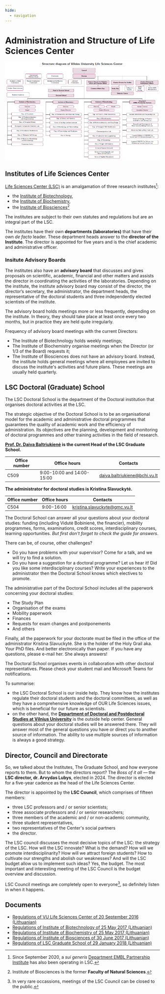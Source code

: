 ```yaml
---
hide:
  - navigation
---
```


# Administration and Structure of Life Sciences Center

![Structure of Life Sciences Center](./assets/lsc-structure.png)

## Institutes of Life Sciences Center

[Life Sciences Center (LSC)](https://www.gmc.vu.lt/en/about/structure) is an amalgamation of three research institutes[^embl]:

- the [Institute of Biotechnology](https://www.gmc.vu.lt/en/ibt),
- the [Institute of Biochemistry](https://www.gmc.vu.lt/en/ibch), 
- the [Institute of Biosciences](https://www.gmc.vu.lt/en/ibs)[^ibs]

[^embl]: Since September 2020, a *sui generis*
[Department EMBL Partnership Institute](https://www.gmc.vu.lt/en/lsc-embl) has also been operating in LSC. 
[^ibs]: Institute of Biosciences is the former **Faculty of Natural Sciences**. 

The institutes are subject to their own statutes and regulations but are an integral part of the LSC.

The institutes have their own **departments (laboratories)** that have their own *de facto* leader.
These department heads answer to the **director of the Institute**. The director is appointed for
five years and is the chief academic and administrative officer. 

### Insitute Advisory Boards

The institutes also have an **advisory board** that discusses and gives
proposals on scientific, academic, financial and
other matters and assists the director in coordinating the activities of the laboratories.
Depending on the institute, the institute advisory board may consist of the director, the
director‘s secretary, the administrator, the department heads, the representative of the
doctoral students and three independently elected scientists of the institute.

The advisory board holds meetings more or less frequently, depending on the institute. In
theory, they should take place at least once every two months, but in practice they are held
quite irregularly. 

Frequency of advisory board meetings with the current Directors: 

- The Institute of Biotechnology holds weekly meetings;
- The Institute of Biochemistry organise meetings when the Director (or 1/3 of the Board) requests it;
- The Institute of Biosciences does not have an advisory board. Instead, the institute holds
    general meetings where all employees are invited to discuss the institute's activities and
    future plans. These meetings are usually held quarterly.

## LSC Doctoral (Graduate) School

The LSC Doctoral School is the department of the Doctoral institution that organises doctoral
activities at the LSC. 

The strategic objective of the Doctoral School is to be an organisational
model for the academic and administrative doctoral programmes that guarantees the quality
of academic work and the efficiency of administration. 
Its objectives are the planning, development and monitoring of doctoral programmes and
other training activities in the field of research.

**<u>Prof. Dr. Daiva Baltriukienė</u> is the current Head of the LSC Graduate School.**


| Office number | Office hours | Contacts |
| --- | --- | --- |
| C509 | 9:00-10:00 and 14:00-15:00 | <daiva.baltriukiene@bchi.vu.lt> |


**The administrator for doctoral studies is Kristina Slavuckytė.**


| Office number | Office hours | Contacts |
| --- | --- | --- |
| C504 | 9:00-16:00 | <kristina.slavuckyte@gmc.vu.lt> |


The Doctoral School can answer all your questions about your doctoral studies: funding
(including Vidutė Bobinienė, the financier), mobility programmes, forms, examinations, credit
scores, interdisciplinary courses, learning opportunities. *But first don't forget to check the guide for answers*. 

There can be, of course, other challenges?

- Do you have problems with your
supervisor? Come for a talk, and we will try to find a solution.
- Do you have a suggestion for a
doctoral programme? Let us hear it! Did you like some interdisciplinary courses? Write your
experiences to the administrator then the Doctoral School knows which electives to promote.

The administrative part of the Doctoral School includes all the paperwork concerning your
doctoral studies:

- The Study Plan
- Organisation of the exams
- Mobility paperwork
- Finances
- Requests for exam changes and postponements
- And others

Finally, all the paperwork for your doctorate must be filed in the office of the administrator
Kristina Slavuckytė. She is the holder of the Holy Grail aka. Your PhD files. And better
electronically than paper. If you have any questions, please e-mail her. She always
answers!

The Doctoral School organises events in collaboration with other doctoral representatives.
Please check your student mail and Microsoft Teams for notifications.

To summarise: 

- the LSC Doctoral School is our inside help. They know how the institutes
regulate their doctoral students and the doctoral committees, as well as they have a
comprehensive knowledge of OUR Life Sciences issues, which is beneficial for our future as
scientists.
- on the other hand, the **[Department of Doctoral and Postdoctoral Studies at Vilnius University](contacts.md#vu-doctoral-and-postdoctoral-studies-department)** is the outside help center. 
General questions about your doctoral studies will be answered there. 
They will answer most of the general questions you have or direct you to another source of information. 
The ability to use multiple sources of information is always a good strategy.

## Director, Council and Directorate

So, we talked about the Institutes, The Graduate School, and how everyone reports to them.
But to whom the directors report? The *Boss of it all* — the **LSC director, dr. Arvydas Lubys**, elected in 2024. The director is elected for a five-year cadence as the
head of the Life Sciences Center. 

The director is appointed by the **LSC Council**, which
comprises of fifteen members: 

- three LSC professors and / or senior scientists;
- three associate professors and / or senior researchers;
- three members of the academic and / or
non-academic community, 
- three student representatives, 
- two representatives of the Center's social partners 
- the director.

The LSC council discusses the most decisive topics of the LSC: the strategy of the LSC. How will the LSC
innovate? What is the demand? How will we promote interdisciplinarity? How will we attract
foreign students? How to cultivate our strengths and abolish our weaknesses? And will the
LSC budget allow us to implement such ideas? Yes, the budget. The most important and
interesting meeting of the LSC Council is the budget overview and discussion. 

LSC Council meetings are completely open to everyone[^closed-council], so definitely listen in when it happens.

[^closed-council]: In very rare occassions, meetings of the LSC Council can be closed to the public.

## Documents

- [Regulations of VU Life Sciences Center of 20 September 2016 (Lithuanian)](https://www.gmc.vu.lt/images/Apie_GMC/Darbo_pasiulymams/GMC_nuostatai_SUVESTINE_REDAKCIJA_2020-11-18_SPN-77-pdf.pdf)
- [Regulations of Institute of Biotechnology of 25 May 2017 (Lithuanian)](https://www.gmc.vu.lt/images/VU_GMC_Biotechnologijos_instituto_nuostatai.pdf)
- [Regulations of Institute of Biochemistry of 25 May 2017 (Lithuanian)](https://www.gmc.vu.lt/images/VU_GMC_Biochemijos_instituto_nuostatai.pdf)
- [Regulations of Institute of Biosciences of 30 June 2017 (Lithuanian)](https://www.gmc.vu.lt/images/protokolas_nr_600000-tp-10_priedas_1.pdf)
- [Regulations of LSC Graduate School of 29 January 2018 (Lithuanian)](https://www.gmc.vu.lt/images/VU_GMC_Doktoranturos_mokyklos_nuostatai.pdf)

